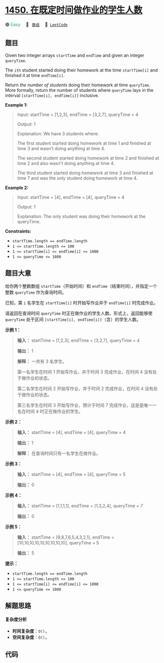 # [1450. 在既定时间做作业的学生人数](https://leetcode.com/problems/number-of-students-doing-homework-at-a-given-time)

🟢 <font color=#15bd66>Easy</font>&emsp; 🔖&ensp; [`数组`](/outline/tag/array.md)&emsp; 🔗&ensp;[`LeetCode`](https://leetcode.com/problems/number-of-students-doing-homework-at-a-given-time)

## 题目

Given two integer arrays `startTime` and `endTime` and given an integer
`queryTime`.

The `ith` student started doing their homework at the time `startTime[i]` and
finished it at time `endTime[i]`.

Return _the number of students_ doing their homework at time `queryTime`. More
formally, return the number of students where `queryTime` lays in the interval
`[startTime[i], endTime[i]]` inclusive.



**Example 1:**

> Input: startTime = [1,2,3], endTime = [3,2,7], queryTime = 4
> 
> Output: 1
> 
> Explanation: We have 3 students where:
> 
> The first student started doing homework at time 1 and finished at time 3 and wasn't doing anything at time 4.
> 
> The second student started doing homework at time 2 and finished at time 2 and also wasn't doing anything at time 4.
> 
> The third student started doing homework at time 3 and finished at time 7 and was the only student doing homework at time 4.

**Example 2:**

> Input: startTime = [4], endTime = [4], queryTime = 4
> 
> Output: 1
> 
> Explanation: The only student was doing their homework at the queryTime.

**Constraints:**

  * `startTime.length == endTime.length`
  * `1 <= startTime.length <= 100`
  * `1 <= startTime[i] <= endTime[i] <= 1000`
  * `1 <= queryTime <= 1000`


## 题目大意

给你两个整数数组 `startTime`（开始时间）和 `endTime`（结束时间），并指定一个整数 `queryTime` 作为查询时间。

已知，第 `i` 名学生在 `startTime[i]` 时开始写作业并于 `endTime[i]` 时完成作业。

请返回在查询时间 `queryTime` 时正在做作业的学生人数。形式上，返回能够使 `queryTime` 处于区间 `[startTime[i],
endTime[i]]`（含）的学生人数。



**示例 1：**

> 
> 
> 
> 
> 
> **输入：** startTime = [1,2,3], endTime = [3,2,7], queryTime = 4
> 
> **输出：** 1
> 
> **解释：** 一共有 3 名学生。
> 
> 第一名学生在时间 1 开始写作业，并于时间 3 完成作业，在时间 4 没有处于做作业的状态。
> 
> 第二名学生在时间 2 开始写作业，并于时间 2 完成作业，在时间 4 没有处于做作业的状态。
> 
> 第三名学生在时间 3 开始写作业，预计于时间 7 完成作业，这是是唯一一名在时间 4 时正在做作业的学生。
> 
> 

**示例 2：**

> 
> 
> 
> 
> 
> **输入：** startTime = [4], endTime = [4], queryTime = 4
> 
> **输出：** 1
> 
> **解释：** 在查询时间只有一名学生在做作业。
> 
> 

**示例 3：**

> 
> 
> 
> 
> 
> **输入：** startTime = [4], endTime = [4], queryTime = 5
> 
> **输出：** 0
> 
> 

**示例 4：**

> 
> 
> 
> 
> 
> **输入：** startTime = [1,1,1,1], endTime = [1,3,2,4], queryTime = 7
> 
> **输出：** 0
> 
> 

**示例 5：**

> 
> 
> 
> 
> 
> **输入：** startTime = [9,8,7,6,5,4,3,2,1], endTime = [10,10,10,10,10,10,10,10,10], queryTime = 5
> 
> **输出：** 5
> 
> 



**提示：**

  * `startTime.length == endTime.length`
  * `1 <= startTime.length <= 100`
  * `1 <= startTime[i] <= endTime[i] <= 1000`
  * `1 <= queryTime <= 1000`


## 解题思路

#### 复杂度分析

- **时间复杂度**：`O()`，
- **空间复杂度**：`O()`，

## 代码

```javascript

```
